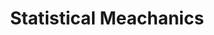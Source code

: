 ---
layout: default
title: Statistical Meachanics
nav_order: 5
parent: Books
has_children: true
permalink: /docs/Books/SM

---